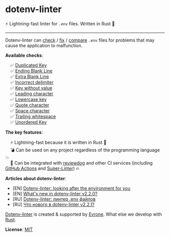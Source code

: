 # dotenv-linter

⚡️ Lightning-fast linter for <code>.env</code> files. Written in Rust 🦀

---

Dotenv-linter can [check](/usage/check) / [fix](/usage/fix) / [compare](/usage/compare) `.env` files for problems that may cause the application to malfunction.

**Available checks**:
<p>
&nbsp;&nbsp;&nbsp;&nbsp;✅&nbsp;<a href="#/checks/duplicated_key">Duplicated Key</a><br />
&nbsp;&nbsp;&nbsp;&nbsp;✅&nbsp;<a href="#/checks/ending_blank_line">Ending Blank Line</a><br />
&nbsp;&nbsp;&nbsp;&nbsp;✅&nbsp;<a href="#/checks/extra_blank_line">Extra Blank Line</a><br />
&nbsp;&nbsp;&nbsp;&nbsp;✅&nbsp;<a href="#/checks/incorrect_delimiter">Incorrect delimiter</a><br />
&nbsp;&nbsp;&nbsp;&nbsp;✅&nbsp;<a href="#/checks/key_without_value">Key without value</a><br />
&nbsp;&nbsp;&nbsp;&nbsp;✅&nbsp;<a href="#/checks/leading_character">Leading character</a><br />
&nbsp;&nbsp;&nbsp;&nbsp;✅&nbsp;<a href="#/checks/lowercase_key">Lowercase key</a><br />
&nbsp;&nbsp;&nbsp;&nbsp;✅&nbsp;<a href="#/checks/quote_character">Quote character</a><br />
&nbsp;&nbsp;&nbsp;&nbsp;✅&nbsp;<a href="#/checks/space_character">Space character</a><br />
&nbsp;&nbsp;&nbsp;&nbsp;✅&nbsp;<a href="#/checks/trailing_whitespace">Trailing whitespace</a><br />
&nbsp;&nbsp;&nbsp;&nbsp;✅&nbsp;<a href="#/checks/unordered_key">Unordered Key</a><br />
</p>

**The key features**:
<p>
&nbsp;&nbsp;&nbsp;&nbsp;⚡️&nbsp;Lightning-fast because it is written in Rust 🦀<br />
&nbsp;&nbsp;&nbsp;&nbsp;💣&nbsp;Can be used on any project regardless of the programming language 💥<br />
&nbsp;&nbsp;&nbsp;&nbsp;🚀&nbsp;Can be integrated with <a href="https://github.com/reviewdog/reviewdog">reviewdog</a> and other CI services (including <a href="https://github.com/dotenv-linter/action-dotenv-linter">GitHub Actions</a> and <a href="https://github.com/github/super-linter">Super-Linter</a>) 🔥
</p>

**Articles about dotenv-linter**:
* [EN] [Dotenv-linter: looking after the environment for you](https://evrone.com/dotenv-linter?utm_source=github&utm_campaign=dotenv-linter)
* [EN] [What's new in dotenv-linter v2.2.0?](https://evrone.com/dotenv-linter-v220?utm_source=github&utm_campaign=dotenv-linter)
* [RU] [Dotenv-linter: линтер .env файлов](https://www.mgrachev.com/2020/04/20/dotenv-linter)
* [RU] [Что нового в dotenv-linter v2.2.1?](https://evrone.ru/dotenv-linter-v220?utm_source=github&utm_campaign=dotenv-linter)

[Dotenv-linter](https://evrone.com/dotenv-linter?utm_source=github&utm_campaign=dotenv-linter) is created & supported by [Evrone](https://evrone.com/?utm_source=github&utm_campaign=dotenv-linter). What else we develop with [Rust](https://evrone.com/rust?utm_source=github&utm_campaign=dotenv-linter).

**License**: [MIT](https://choosealicense.com/licenses/mit)
